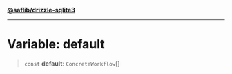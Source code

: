 [**@saflib/drizzle-sqlite3**](../../index.md)

***

# Variable: default

> `const` **default**: `ConcreteWorkflow`[]
